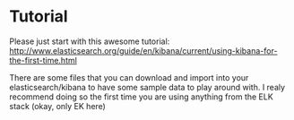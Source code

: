 Tutorial
=======

Please just start with this awesome tutorial:
http://www.elasticsearch.org/guide/en/kibana/current/using-kibana-for-the-first-time.html

There are some files that you can download and import into your elasticsearch/kibana to have some sample data to play around with. I realy recommend doing so the first time you are using anything from the ELK stack (okay, only EK here)
